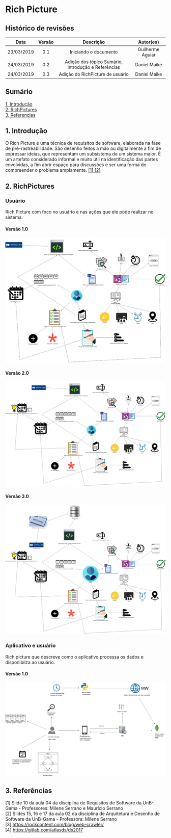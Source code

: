 # Rich Picture

## Histórico de revisões
|   Data   |  Versão  |        Descrição       |          Autor(es)          |
|:--------:|:--------:|:----------------------:|:---------------------------:|
|23/03/2019|   0.1    | Iniciando o documento       |   Guilherme Aguiar  |
|24/03/2019|   0.2   | Adição dos tópico Sumário, Introdução e Referências      |   Daniel Maike  |
|24/03/2019|   0.3    |  Adição do RichPicture de usuário       |   Daniel Maike  |

## Sumário
[1. Introdução](#1.-introdução) <br>
[2. RichPictures](#2.-richpictures) <br>
[3. Referencias](#3.-referências)

## 1. Introdução

O Rich Picture é uma técnica de requisitos de software, elaborada na fase de pré-rastreabilidade. São desenho feitos a mão ou digitalmente a fim de expressar ideias, que representam um subsistema de um sistema maior. É um artefato considerado informal e muito útil na identificação das partes envolvidas, a fim abrir espaço para discussões e ser uma forma de compreender o problema amplamente. [ [1] ](#referencias) [ [2] ](#referencias)

## 2. RichPictures

### Usuário

Rich Picture com foco no usuário e nas ações que ele pode realizar no sistema.

#### Versão 1.0

![RichPictureUserv1](img/DanielMaikeRichPictureADSv1.jpg)

#### Versão 2.0

![RichPictureUserv2](img/DanielMaikeRichPictureADSv2.png)

#### Versão 3.0

![RichPictureUserv3](img/DanielMaikeRichPictureADSv3.png)

### Aplicativo e usuário

Rich picture que descreve como o aplicativo processa os dados e disponibilza ao usuário. 

#### Versão 1.0

![UserAndAppRP](img/UserandAppRP.png)

## 3. Referências

[1] Slide 10 da aula 04 da disciplina de Requisitos de Software da UnB-Gama - Professores: Milene Serrano e Maurício Serrano <br>
[2] Slides 15, 16 e 17 da aula 02 da disciplina de Arquitetura e Desenho de Software da UnB-Gama - Professora: Milene Serrano <br>
[3] https://rockcontent.com/blog/web-crawler/ <br>
[4] https://gitlab.com/atlasds/ds2017